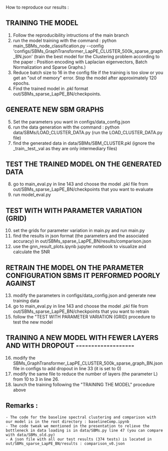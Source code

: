 How to reproduce our results :

## TRAINING THE MODEL 
  1) Follow the reproducibility intructions of the main branch 
  2) run the model training with the command :  python main_SBMs_node_classification.py --config 'configs/SBMs_GraphTransformer_LapPE_CLUSTER_500k_sparse_graph_BN.json'
      (train the best model for the Clustering problem according to the paper : Position encoding with Laplacian eigenvectors, Batch Normalization and Sparse Graphs.)
  3) Reduce batch size to 16 in the config file if the training is too slow or you get an "out of memory" error. Stop the model after approximately 120 epochs.
  4) Find the trained model in .pkl format out/SBMs_sparse_LapPE_BN/checkpoints.
  
## GENERATE NEW SBM GRAPHS 
  5) Set the parameters you want in configs/data_config.json
  6) run the data generation with the command : python data/SBMs/LOAD_CLUSTER_DATA.py (run the LOAD_CLUSTER_DATA.py file)
  7) find the generated data in data/SBMs/SBM_CLUSTER.pkl (ignore the _train,_test,_val as they are only intermediary files)
  
## TEST THE TRAINED MODEL ON THE GENERATED DATA
  8) go to main_eval.py in line 143 and choose the model .pkl file from out/SBMs_sparse_LapPE_BN/checkpoints that you want to evaluate
  9) run model_eval.py 
  
## TEST WITH WITH PARAMETER VARIATION (GRID)
  10) set the grids for parameter variation in main.py and run main.py
  11) find the results in json format (the parameters and the associated accuracy) in out/SBMs_sparse_LapPE_BN/results/comparison.json
  12) use the gnn_result_plots.ipynb jupyter notebook to visualize and calculate the SNR
  
## RETRAIN THE MODEL ON THE PARAMETER CONFIGURATION SBMS IT PERFORMED POORLY AGAINST 
  13) modify the parameters in configs/data_config.json and generate new training data 
  14) go to main_eval.py in line 143 and choose the model .pkl file from out/SBMs_sparse_LapPE_BN/checkpoints that you want to retrain
  15) follow the "TEST WITH PARAMETER VARIATION (GRID) procedure to test the new model
  
## TRAINING A NEW MODEL WITH FEWER LAYERS AND WITH DROPOUT -------------------
  16) modify the SBMs_GraphTransformer_LapPE_CLUSTER_500k_sparse_graph_BN.json file in configs to add dropout in line 33 (it is set to 0)
  17) modify the same file to reduce the number of layers (the parameter L) from 10 to 3 in line 26.
  18) launch the training following the "TRAINING THE MODEL" procedure above
  
## Remarks : 
    - The code for the baseline spectral clustering and comparison with our model is in the root directory : baselineComp.ipynb
    - The code tweak we mentioned in the presentation to relieve the bottleneck in data loading is in data/SBMs.py line 47 (you can compare with data/SBMs_old.py)
    - A json file with all our test results (374 tests) is located in out/SBMs_sparse_LapPE_BN/results : comparison_v0.json
